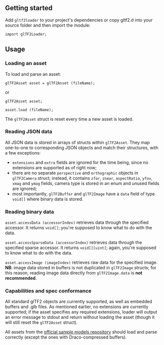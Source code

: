 ## Getting started
Add `gltf2loader` to your project's dependencies or copy gltf2.d into your source folder and then import the module: 

`import glTF2Loader;`
## Usage
### Loading an asset
To load and parse an asset:

 `glTF2Asset asset = glTF2Asset (fileName);`
 
 or
 
 `glTF2Asset asset;`
 
 `asset.load (fileName); `
 
 The `glTF2Asset` struct is reset every time a new asset is loaded.
### Reading JSON data
All JSON data is stored in arrays of structs within `glTF2Asset`. They map one-to-one to corresponding JSON objects and match their structures, with a few exceptions:

-  `extensions` and `extra` fields are ignored for the time being, since no extensions are supported as of right now;
- there are no separate `perspective` and `orthographic` objects in `glTF2Camera` struct; instead, it contains `zfar`, `znear`, `aspectRatio`, `yfov`, `xmag` and `ymag` fields, camera type is stored in an enum and unused fields are ignored;
- most importantly, `glTF2Buffer` and `glTF2Image` have a `data` field of type `void[]` where binary data is stored.
### Reading binary data
`asset.accessData (accessorIndex)` retrieves data through the specified accessor. It returns `void[]`; you're supposed to know what to do with the data.

`asset.accessSparseData (accessorIndex)` retrieves data through the specified sparse accessor. It returns `void[][uint]`; again, you're supposed to know what to do with the data.

`asset.accessImage (imageIndex)` retrieves raw data for the specified image. **NB**: image data stored in buffers is not duplicated in `glTF2Image` structs; for this reason, reading image data directly from `glTF2Image.data` is **not recommended**.

### Capabilities and spec conformance
All standard glTF2 objects are currently supported, as well as embedded buffers and .glb files. As mentioned earlier, no extensions are currently supported; if the asset specifies any required extensions, loader will output an error message to stdout and return without loading the asset (though it will still reset the `glTF2Asset` struct).

All assets from the [official sample models repository](https://github.com/KhronosGroup/glTF-Sample-Models)  should load and parse correctly (except the ones with Draco-compressed buffers).